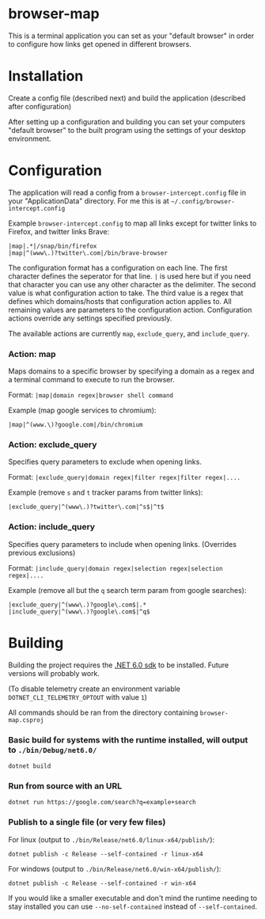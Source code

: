 # browser-map

This is a terminal application you can set as your "default browser" in order to configure how links get opened in different browsers.

# Installation

Create a config file (described next) and build the application (described after configuration)

After setting up a configuration and building you can set your computers "default browser" to the built program using the settings of your desktop environment.


# Configuration

The application will read a config from a `browser-intercept.config` file in your "ApplicationData" directory. For me this is at `~/.config/browser-intercept.config`

Example `browser-intercept.config` to map all links except for twitter links to Firefox, and twitter links Brave:
```
|map|.*|/snap/bin/firefox
|map|^(www\.)?twitter\.com|/bin/brave-browser
```

The configuration format has a configuration on each line. The first character defines the seperator for that line. `|` is used here but if you need that character you can use any other character as the delimiter. The second value is what configuration action to take. The third value is a regex that defines which domains/hosts that configuration action applies to. All remaining values are parameters to the configuration action. Configuration actions override any settings specified previously.

The available actions are currently `map`, `exclude_query`, and `include_query`.

### Action: map

Maps domains to a specific browser by specifying a domain as a regex and a terminal command to execute to run the browser.

Format: `|map|domain regex|browser shell command`

Example (map google services to chromium): 
```
|map|^(www.\)?google.com|/bin/chromium
```

### Action: exclude_query

Specifies query parameters to exclude when opening links.

Format: `|exclude_query|domain regex|filter regex|filter regex|....`

Example (remove `s` and `t` tracker params from twitter links): 
```
|exclude_query|^(www\.)?twitter\.com|^s$|^t$
```

### Action: include_query

Specifies query parameters to include when opening links. (Overrides previous exclusions)

Format: `|include_query|domain regex|selection regex|selection regex|....`

Example (remove all but the `q` search term param from google searches): 
```
|exclude_query|^(www\.)?google\.com$|.*
|include_query|^(www\.)?google\.com$|^q$
```

# Building

Building the project requires the [.NET 6.0 sdk](https://dotnet.microsoft.com/en-us/download/dotnet/6.0) to be installed. Future versions will probably work.

(To disable telemetry create an environment variable `DOTNET_CLI_TELEMETRY_OPTOUT` with value `1`)

All commands should be ran from the directory containing `browser-map.csproj`



### Basic build for systems with the runtime installed, will output to `./bin/Debug/net6.0/`
```
dotnet build
```

### Run from source with an URL
```
dotnet run https://google.com/search?q=example+search
```

### Publish to a single file (or very few files) 

For linux (output to `./bin/Release/net6.0/linux-x64/publish/`):
```
dotnet publish -c Release --self-contained -r linux-x64
```

For windows (output to `./bin/Release/net6.0/win-x64/publish/`):
```
dotnet publish -c Release --self-contained -r win-x64
```

If you would like a smaller executable and don't mind the runtime needing to stay installed you can use `--no-self-contained` instead of `--self-contained`.
